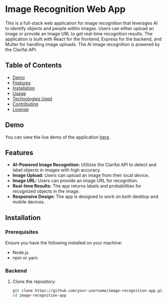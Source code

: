 # Image Recognition Web App

This is a full-stack web application for image recognition that leverages AI to identify objects and people within images. Users can either upload an image or provide an image URL to get real-time recognition results. The application is built with React for the frontend, Express for the backend, and Multer for handling image uploads. The AI image recognition is powered by the Clarifai API.

## Table of Contents

- [Demo](#demo)
- [Features](#features)
- [Installation](#installation)
- [Usage](#usage)
- [Technologies Used](#technologies-used)
- [Contributing](#contributing)
- [License](#license)

## Demo

You can view the live demo of the application [here](https://image-recognition-app-virid.vercel.app).

## Features

- **AI-Powered Image Recognition:** Utilizes the Clarifai API to detect and label objects in images with high accuracy.
- **Image Upload:** Users can upload an image from their local device.
- **Image URL:** Users can provide an image URL for recognition.
- **Real-time Results:** The app returns labels and probabilities for recognized objects in the image.
- **Responsive Design:** The app is designed to work on both desktop and mobile devices.

## Installation

### Prerequisites

Ensure you have the following installed on your machine:

- Node.js
- npm or yarn

### Backend

1. Clone the repository:

   ```bash
   git clone https://github.com/your-username/image-recognition-app.git
   cd image-recognition-app
   ```
